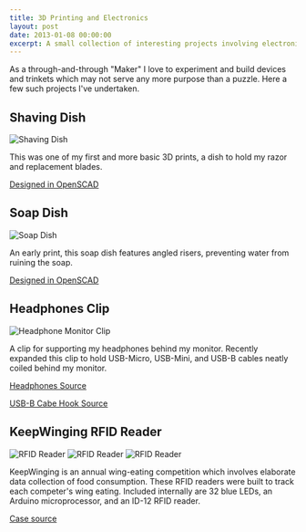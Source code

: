```yaml
---
title: 3D Printing and Electronics
layout: post
date: 2013-01-08 00:00:00
excerpt: A small collection of interesting projects involving electronics.
---
```


As a through-and-through "Maker" I love to experiment and build devices and
trinkets which may not serve any more purpose than a puzzle. Here a few such
projects I've undertaken.

## Shaving Dish

![Shaving Dish](/resources/hardware/dish-printed.jpg)

This was one of my first and more basic 3D prints, a dish to hold my razor and
replacement blades.

[Designed in OpenSCAD](https://github.com/grahamc/openscad/blob/master/dish.scad)

## Soap Dish

![Soap Dish](/resources/hardware/soap-dish.jpg)

An early print, this soap dish features angled risers, preventing water from
ruining the soap.

[Designed in OpenSCAD](https://github.com/grahamc/openscad/blob/master/soap%20dish.scad)

## Headphones Clip

![Headphone Monitor Clip](/resources/hardware/headphone-clip.jpg)

A clip for supporting my headphones behind my monitor. Recently expanded this
clip to hold USB-Micro, USB-Mini, and USB-B cables neatly coiled behind my
monitor.

[Headphones Source](https://github.com/grahamc/openscad/blob/master/headphones.scad)

[USB-B Cabe Hook Source](https://github.com/grahamc/openscad/blob/master/cable-hook-usb-b.scad)

## KeepWinging RFID Reader

![RFID Reader](/resources/hardware/rfid-printing.jpg)
![RFID Reader](/resources/hardware/rfid-fit.jpg)
![RFID Reader](/resources/hardware/rfid-demo.jpg)

KeepWinging is an annual wing-eating competition which involves elaborate data
collection of food consumption. These RFID readers were built to track each
competer's wing eating. Included internally are 32 blue LEDs, an Arduino
microprocessor, and an ID-12 RFID reader.

[Case source](https://github.com/grahamc/openscad/blob/master/keepwinging.scad)



